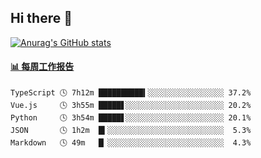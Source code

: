 ## Hi there 👋

[![Anurag's GitHub stats](https://github-readme-stats-orilights.vercel.app/api?username=orilights)](https://github.com/anuraghazra/github-readme-stats)

<!--
**OriLight152/OriLight152** is a ✨ _special_ ✨ repository because its `README.md` (this file) appears on your GitHub profile.

Here are some ideas to get you started:

- 🔭 I’m currently working on ...
- 🌱 I’m currently learning ...
- 👯 I’m looking to collaborate on ...
- 🤔 I’m looking for help with ...
- 💬 Ask me about ...
- 📫 How to reach me: ...
- 😄 Pronouns: ...
- ⚡ Fun fact: ...
-->

<!-- waka-box start -->
#### <a href="https://gist.github.com/92c8d5b388768c10efcba86e82b7c4fb" target="_blank">📊 每周工作报告</a>
```text
TypeScript 🕓 7h12m ██████████▍░░░░░░░░░░░░░░░░░ 37.2%
Vue.js     🕓 3h55m █████▋░░░░░░░░░░░░░░░░░░░░░░ 20.2%
Python     🕓 3h54m █████▋░░░░░░░░░░░░░░░░░░░░░░ 20.1%
JSON       🕓 1h2m  █▍░░░░░░░░░░░░░░░░░░░░░░░░░░  5.3%
Markdown   🕓 49m   █▏░░░░░░░░░░░░░░░░░░░░░░░░░░  4.3%
```
<!-- Powered by https://github.com/journey-ad/waka-box-go . -->
<!-- waka-box end -->
